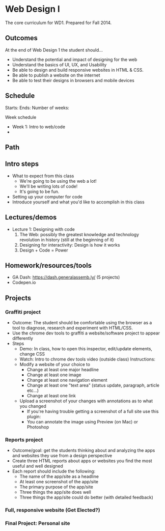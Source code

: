 Web Design I
============

The core curriculum for WD1. Prepared for Fall 2014.

Outcomes
---

At the end of Web Design 1 the student should...

- Understand the potential and impact of designing for the web
- Understand the basics of UI, UX, and Usability
- Be able to design and build responsive websites in HTML & CSS.
- Be able to publish a website on the internet
- Be able to test their designs in browsers and mobile devices

Schedule
---

Starts:
Ends:
Number of weeks: 

Week schedule
- Week 1: Intro to web/code
- 

Path
---

## Intro steps
- What to expect from this class
  - We're going to be using the web a lot!
  - We'll be writing lots of code!
  - It's going to be fun.
- Setting up your computer for code
- Introduce yourself and what you'd like to accomplish in this class

## Lectures/demos
- Lecture 1: Designing with code
    1. The Web: possibly the greatest knowledge and technology revolution in history (still at the beginning of it) 
    2. Designing for interactivity: Design is how it works
    3. Design + Code = Power

## Homework/resources/tools
- GA Dash: https://dash.generalassemb.ly/ (5 projects)
- Codepen.io

Projects
---

### Graffiti project

- Outcome: The student should be comfortable using the browser as a tool to diagnose, research and experiment with HTML/CSS.
- Use the chrome dev tools to graffiti a website/software project to appear differently 
- Steps
  - Demo: In class, how to open this inspector, edit/update elements, change CSS
  - Watch: Intro to chrome dev tools video (outside class)
  Instructions:
  - Modify a website of your choice to
    - Change at least one major headline
    - Change at least one image
    - Change at least one navigation element
    - Change at least one "text area" (status update, paragraph, article etc...)
    - Change at least one link
  - Upload a screenshot of your changes with annotations as to what you changed
    - If you're having trouble getting a screenshot of a full site use this plugin:
    - You can annotate the image using Preview (on Mac) or Photoshop

### Reports project

- Outcome/goal: get the students thinking about and analyzing the apps and websites they use from a design perspective
- Create three HTML reports about apps or websites you find the most useful and well designed
- Each report should include the following:
  - The name of the app/site as a headline
  - At least one screenshot of the app/site
  - The primary purpose of the app/site
  - Three things the app/site does well
  - Three things the app/site could do better (with detailed feedback)

### Full, responsive website (Get Elected?)


### Final Project: Personal site
